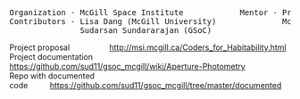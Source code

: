 <pre>
Organization - McGill Space Institute            Mentor - Prof. Nicolas Cowan
Contributors - Lisa Dang (McGill University)              McGill Space Institute
               Sudarsan Sundararajan (GSoC)
</pre>

Project proposal&nbsp;&nbsp;&nbsp;&nbsp;&nbsp;&nbsp;&nbsp;&nbsp;&nbsp;&nbsp;&nbsp;&nbsp;&nbsp;&nbsp;&nbsp;&nbsp;&nbsp;&nbsp;http://msi.mcgill.ca/Coders_for_Habitability.html <br>
Project documentation&nbsp;&nbsp;&nbsp;&nbsp;&nbsp;&nbsp;&nbsp;&nbsp;&nbsp;&nbsp;&nbsp;&nbsp;&nbsp; https://github.com/sud11/gsoc_mcgill/wiki/Aperture-Photometry <br>
Repo with documented code&nbsp;&nbsp;&nbsp;&nbsp;&nbsp;&nbsp;&nbsp;&nbsp;&nbsp;&nbsp;https://github.com/sud11/gsoc_mcgill/tree/master/documented <br>







